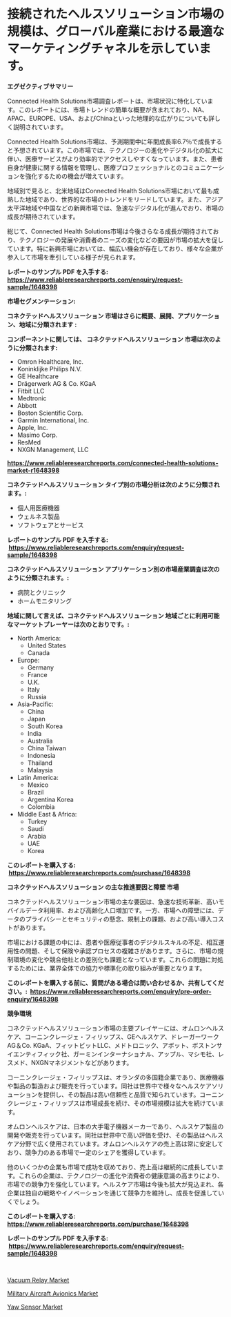 <p><h1>接続されたヘルスソリューション市場の規模は、グローバル産業における最適なマーケティングチャネルを示しています。</h1></p><p><strong>エグゼクティブサマリー</strong></p>
<p><p>Connected Health Solutions市場調査レポートは、市場状況に特化しています。このレポートには、市場トレンドの簡単な概要が含まれており、NA、APAC、EUROPE、USA、およびChinaといった地理的な広がりについても詳しく説明されています。</p><p>Connected Health Solutions市場は、予測期間中に年間成長率6.7％で成長すると予想されています。この市場では、テクノロジーの進化やデジタル化の拡大に伴い、医療サービスがより効率的でアクセスしやすくなっています。また、患者自身が健康に関する情報を管理し、医療プロフェッショナルとのコミュニケーションを強化するための機会が増えています。</p><p>地域別で見ると、北米地域はConnected Health Solutions市場において最も成熟した地域であり、世界的な市場のトレンドをリードしています。また、アジア太平洋地域や中国などの新興市場では、急速なデジタル化が進んでおり、市場の成長が期待されています。</p><p>総じて、Connected Health Solutions市場は今後さらなる成長が期待されており、テクノロジーの発展や消費者のニーズの変化などの要因が市場の拡大を促しています。特に新興市場においては、幅広い機会が存在しており、様々な企業が参入して市場を牽引している様子が見られます。</p></p>
<p><strong>レポートのサンプル PDF を入手する: <a href="https://www.reliableresearchreports.com/enquiry/request-sample/1648398">https://www.reliableresearchreports.com/enquiry/request-sample/1648398</a></strong></p>
<p><strong>市場セグメンテーション:</strong></p>
<p><strong> コネクテッドヘルスソリューション 市場はさらに概要、展開、アプリケーション、地域に分類されます :</strong></p>
<p><strong>コンポーネントに関しては、 コネクテッドヘルスソリューション 市場は次のように分類されます: &nbsp;</strong></p>
<p><ul><li>Omron Healthcare, Inc.</li><li>Koninklijke Philips N.V.</li><li>GE Healthcare</li><li>Drägerwerk AG & Co. KGaA</li><li>Fitbit LLC</li><li>Medtronic</li><li>Abbott</li><li>Boston Scientific Corp.</li><li>Garmin International, Inc.</li><li>Apple, Inc.</li><li>Masimo Corp.</li><li>ResMed</li><li>NXGN Management, LLC</li></ul></p>
<p><strong><a href="https://www.reliableresearchreports.com/connected-health-solutions-market-r1648398">https://www.reliableresearchreports.com/connected-health-solutions-market-r1648398</a></strong></p>
<p><strong> コネクテッドヘルスソリューション タイプ別の市場分析は次のように分類されます。:</strong></p>
<p><ul><li>個人用医療機器</li><li>ウェルネス製品</li><li>ソフトウェアとサービス</li></ul></p>
<p><strong>レポートのサンプル PDF を入手する: &nbsp;<a href="https://www.reliableresearchreports.com/enquiry/request-sample/1648398">https://www.reliableresearchreports.com/enquiry/request-sample/1648398</a></strong></p>
<p><strong> コネクテッドヘルスソリューション アプリケーション別の市場産業調査は次のように分類されます。:</strong></p>
<p><ul><li>病院とクリニック</li><li>ホームモニタリング</li></ul></p>
<p><strong>地域に関して言えば、コネクテッドヘルスソリューション 地域ごとに利用可能なマーケットプレーヤーは次のとおりです。:</strong></p>
<p><ul>
    <li>
        North America:
        <ul>
            <li>United States</li>
            <li>Canada</li>
        </ul>
    </li>
    <li>
        Europe:
        <ul>
            <li>Germany</li>
            <li>France</li>
            <li>U.K.</li>
            <li>Italy</li>
            <li>Russia</li>
        </ul>
    </li>
    <li>
        Asia-Pacific:
        <ul>
            <li>China</li>
            <li>Japan</li>
            <li>South Korea</li>
            <li>India</li>
            <li>Australia</li>
            <li>China Taiwan</li>
            <li>Indonesia</li>
            <li>Thailand</li>
            <li>Malaysia</li>
        </ul>
    </li>
    <li>
        Latin America:
        <ul>
            <li>Mexico</li>
            <li>Brazil</li>
            <li>Argentina Korea</li>
            <li>Colombia</li>
        </ul>
    </li>
    <li>
        Middle East & Africa:
        <ul>
            <li>Turkey</li>
            <li>Saudi</li>
            <li>Arabia</li>
            <li>UAE</li>
            <li>Korea</li>
        </ul>
    </li>
    </ul></p>
<p><strong>このレポートを購入する: &nbsp;<a href="https://www.reliableresearchreports.com/purchase/1648398">https://www.reliableresearchreports.com/purchase/1648398</a></strong></p>
<p><strong>コネクテッドヘルスソリューション の主な推進要因と障壁 市場</strong></p>
<p><p>コネクテッドヘルスソリューション市場の主な要因は、急速な技術革新、高いモバイルデータ利用率、および高齢化人口増加です。一方、市場への障壁には、データのプライバシーとセキュリティの懸念、規制上の課題、および高い導入コストがあります。</p><p>市場における課題の中には、患者や医療従事者のデジタルスキルの不足、相互運用性の問題、そして保険や承認プロセスの複雑さがあります。さらに、市場の規制環境の変化や競合他社との差別化も課題となっています。これらの問題に対処するためには、業界全体での協力や標準化の取り組みが重要となります。</p></p>
<p><strong>このレポートを購入する前に、質問がある場合は問い合わせるか、共有してください。:&nbsp; <a href="https://www.reliableresearchreports.com/enquiry/pre-order-enquiry/1648398">https://www.reliableresearchreports.com/enquiry/pre-order-enquiry/1648398</a></strong></p>
<p><strong>競争環境</strong></p>
<p><p>コネクテッドヘルスソリューション市場の主要プレイヤーには、オムロンヘルスケア、コーニンクレージェ・フィリップス、GEヘルスケア、ドレーガーワークAG＆Co. KGaA、フィットビットLLC、メドトロニック、アボット、ボストンサイエンティフィック社、ガーミンインターナショナル、アップル、マシモ社、レスメド、NXGNマネジメントなどがあります。</p><p>コーニンクレージェ・フィリップスは、オランダの多国籍企業であり、医療機器や製品の製造および販売を行っています。同社は世界中で様々なヘルスケアソリューションを提供し、その製品は高い信頼性と品質で知られています。コーニンクレージェ・フィリップスは市場成長を続け、その市場規模は拡大を続けています。</p><p>オムロンヘルスケアは、日本の大手電子機器メーカーであり、ヘルスケア製品の開発や販売を行っています。同社は世界中で高い評価を受け、その製品はヘルスケア分野で広く使用されています。オムロンヘルスケアの売上高は常に安定しており、競争力のある市場で一定のシェアを獲得しています。</p><p>他のいくつかの企業も市場で成功を収めており、売上高は継続的に成長しています。これらの企業は、テクノロジーの進化や消費者の健康意識の高まりにより、市場での競争力を強化しています。ヘルスケア市場は今後も拡大が見込まれ、各企業は独自の戦略やイノベーションを通じて競争力を維持し、成長を促進していくでしょう。</p></p>
<p><strong>このレポートを購入する: &nbsp; <a href="https://www.reliableresearchreports.com/purchase/1648398">https://www.reliableresearchreports.com/purchase/1648398</a></strong></p>
<p><strong>レポートのサンプル PDF を入手する: &nbsp;<a href="https://www.reliableresearchreports.com/enquiry/request-sample/1648398">https://www.reliableresearchreports.com/enquiry/request-sample/1648398</a></strong><strong></strong></p>
<p>&nbsp;</p>
<p><p><a href="https://cute-banjo-8ca.notion.site/Vacuum-Relay-Market-Size-Reveals-the-Best-Marketing-Channels-In-Global-Industry-cda571e5d8a345f0b0094db5c5e6781f">Vacuum Relay Market</a></p><p><a href="https://unruly-ladybug-44b.notion.site/Decoding-Military-Aircraft-Avionics-Market-Metrics-Market-Share-Trends-and-Growth-Patterns-334763baec174a60aa881d0011f14b7f">Military Aircraft Avionics Market</a></p><p><a href="https://meowing-lemming-dd3.notion.site/Yaw-Sensor-Market-Size-CAGR-Trends-2024-2030-dc7347959a3a4aef8ca554ccd943b514">Yaw Sensor Market</a></p></p>